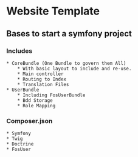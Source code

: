 # Website Template

## Bases to start a symfony project


### Includes
	* CoreBundle (One Bundle to govern them All)
		* With basic layout to include and re-use.
		* Main controller
		* Routing to Index
		* Translation Files
	* UserBundle
		* Including FosUserBundle
		* Bdd Storage
		* Role Mapping
		
### Composer.json
	* Symfony
	* Twig
	* Doctrine
	* FosUser


